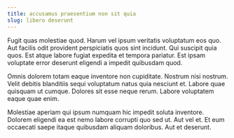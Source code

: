 ```yaml
---
title: accusamus praesentium non sit quia
slug: libero deserunt
---
```


Fugit quas molestiae quod. Harum vel ipsum veritatis voluptatum eos quo. Aut facilis odit provident perspiciatis quos sint incidunt. Qui suscipit quia quos. Est atque labore fugiat expedita et tempora pariatur. Est ipsam voluptate error deserunt eligendi a impedit quibusdam quod.

Omnis dolorem totam eaque inventore non cupiditate. Nostrum nisi nostrum. Velit debitis blanditiis sequi voluptatum natus quia nesciunt et. Labore quae quisquam ut cumque. Dolores sit esse neque rerum. Labore voluptatem eaque quae enim.

Molestiae aperiam qui ipsum numquam hic impedit soluta inventore. Dolorem eligendi ea est nemo labore corrupti quo sed ut. Aut vel et. Et eum occaecati saepe itaque quibusdam aliquam doloribus. Aut et deserunt.
